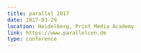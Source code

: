 ```yaml
---
title: parallel 2017
date: 2017-03-29
location: Heidelberg, Print Media Academy
link: https://www.parallelcon.de
type: conference
---
```

